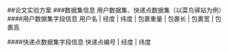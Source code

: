 ##论文实验方案
###数据集信息
用户数据集、快递点数据集（以菜鸟驿站为例）
####用户数据集字段信息
用户名 | 经度 |  纬度  | 包裹重量  | 包裹长  | 包裹宽  | 包裹高

####快递点数据集字段信息
快递点编号 | 经度 |  纬度  
